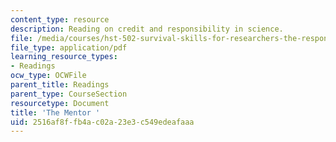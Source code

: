 ```yaml
---
content_type: resource
description: Reading on credit and responsibility in science.
file: /media/courses/hst-502-survival-skills-for-researchers-the-responsible-conduct-of-research-spring-2003/2516af8ffb4ac02a23e3c549edeafaaa_5athementor.pdf
file_type: application/pdf
learning_resource_types:
- Readings
ocw_type: OCWFile
parent_title: Readings
parent_type: CourseSection
resourcetype: Document
title: 'The Mentor '
uid: 2516af8f-fb4a-c02a-23e3-c549edeafaaa
---
```

